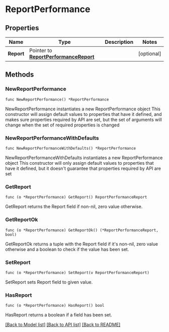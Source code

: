 # ReportPerformance

## Properties

Name | Type | Description | Notes
------------ | ------------- | ------------- | -------------
**Report** | Pointer to [**ReportPerformanceReport**](ReportPerformanceReport.md) |  | [optional] 

## Methods

### NewReportPerformance

`func NewReportPerformance() *ReportPerformance`

NewReportPerformance instantiates a new ReportPerformance object
This constructor will assign default values to properties that have it defined,
and makes sure properties required by API are set, but the set of arguments
will change when the set of required properties is changed

### NewReportPerformanceWithDefaults

`func NewReportPerformanceWithDefaults() *ReportPerformance`

NewReportPerformanceWithDefaults instantiates a new ReportPerformance object
This constructor will only assign default values to properties that have it defined,
but it doesn't guarantee that properties required by API are set

### GetReport

`func (o *ReportPerformance) GetReport() ReportPerformanceReport`

GetReport returns the Report field if non-nil, zero value otherwise.

### GetReportOk

`func (o *ReportPerformance) GetReportOk() (*ReportPerformanceReport, bool)`

GetReportOk returns a tuple with the Report field if it's non-nil, zero value otherwise
and a boolean to check if the value has been set.

### SetReport

`func (o *ReportPerformance) SetReport(v ReportPerformanceReport)`

SetReport sets Report field to given value.

### HasReport

`func (o *ReportPerformance) HasReport() bool`

HasReport returns a boolean if a field has been set.


[[Back to Model list]](../README.md#documentation-for-models) [[Back to API list]](../README.md#documentation-for-api-endpoints) [[Back to README]](../README.md)


